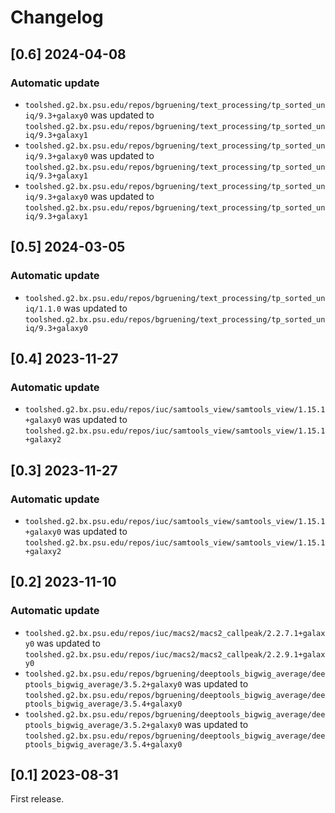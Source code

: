 # Changelog

## [0.6] 2024-04-08

### Automatic update
- `toolshed.g2.bx.psu.edu/repos/bgruening/text_processing/tp_sorted_uniq/9.3+galaxy0` was updated to `toolshed.g2.bx.psu.edu/repos/bgruening/text_processing/tp_sorted_uniq/9.3+galaxy1`
- `toolshed.g2.bx.psu.edu/repos/bgruening/text_processing/tp_sorted_uniq/9.3+galaxy0` was updated to `toolshed.g2.bx.psu.edu/repos/bgruening/text_processing/tp_sorted_uniq/9.3+galaxy1`
- `toolshed.g2.bx.psu.edu/repos/bgruening/text_processing/tp_sorted_uniq/9.3+galaxy0` was updated to `toolshed.g2.bx.psu.edu/repos/bgruening/text_processing/tp_sorted_uniq/9.3+galaxy1`

## [0.5] 2024-03-05

### Automatic update
- `toolshed.g2.bx.psu.edu/repos/bgruening/text_processing/tp_sorted_uniq/1.1.0` was updated to `toolshed.g2.bx.psu.edu/repos/bgruening/text_processing/tp_sorted_uniq/9.3+galaxy0`

## [0.4] 2023-11-27

### Automatic update
- `toolshed.g2.bx.psu.edu/repos/iuc/samtools_view/samtools_view/1.15.1+galaxy0` was updated to `toolshed.g2.bx.psu.edu/repos/iuc/samtools_view/samtools_view/1.15.1+galaxy2`

## [0.3] 2023-11-27

### Automatic update
- `toolshed.g2.bx.psu.edu/repos/iuc/samtools_view/samtools_view/1.15.1+galaxy0` was updated to `toolshed.g2.bx.psu.edu/repos/iuc/samtools_view/samtools_view/1.15.1+galaxy2`

## [0.2] 2023-11-10

### Automatic update
- `toolshed.g2.bx.psu.edu/repos/iuc/macs2/macs2_callpeak/2.2.7.1+galaxy0` was updated to `toolshed.g2.bx.psu.edu/repos/iuc/macs2/macs2_callpeak/2.2.9.1+galaxy0`
- `toolshed.g2.bx.psu.edu/repos/bgruening/deeptools_bigwig_average/deeptools_bigwig_average/3.5.2+galaxy0` was updated to `toolshed.g2.bx.psu.edu/repos/bgruening/deeptools_bigwig_average/deeptools_bigwig_average/3.5.4+galaxy0`
- `toolshed.g2.bx.psu.edu/repos/bgruening/deeptools_bigwig_average/deeptools_bigwig_average/3.5.2+galaxy0` was updated to `toolshed.g2.bx.psu.edu/repos/bgruening/deeptools_bigwig_average/deeptools_bigwig_average/3.5.4+galaxy0`

## [0.1] 2023-08-31
First release.
